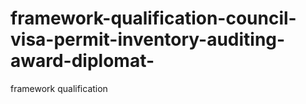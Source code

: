 # framework-qualification-council-visa-permit-inventory-auditing-award-diplomat-
framework qualification

